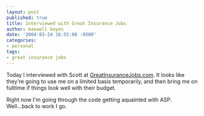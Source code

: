 ```yaml
---
layout: post
published: true
title: Interviewed with Great Insurance Jobs
author: maxwell keyes
date: '2004-03-24 16:55:00 -0500'
categories:
- personal
tags:
- great insurance jobs
---
```


Today I interviewed with Scott at [GreatInsuranceJobs.com](http://www.greatinsurancejobs.com/). It looks like they're
going to use me on a limited basis temporarily, and then bring me on fulltime if things look well with their budget.

Right now I'm going through the code getting aquainted with ASP. Well...back to work I go.
